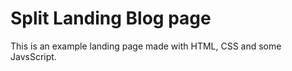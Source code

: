 # Split Landing Blog page

This is an example landing page made with HTML, CSS and some JavsScript.
